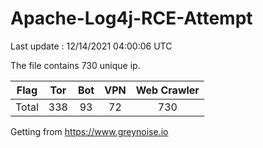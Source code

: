 
# Apache-Log4j-RCE-Attempt

Last update : 12/14/2021 04:00:06 UTC

The file contains 730 unique ip.

| Flag | Tor | Bot | VPN | Web Crawler|
| :---:   | :-: | :-: | :-: | :-: |
| Total | 338 | 93 | 72 | 730 |

Getting from https://www.greynoise.io